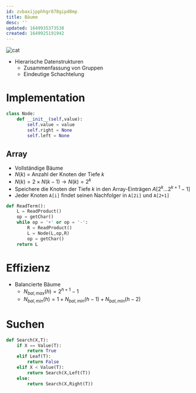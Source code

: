 ```yaml
---
id: zvbaxijpphhgr878gipd8mp
title: Bäume
desc: ''
updated: 1649935373538
created: 1649925191942
---
```


<img src="https://c.tenor.com/W8pYfpTSrYIAAAAS/roomba-cat.gif" alt="cat" id=cat>


- Hierarische Datenstrukturen
  - Zusammenfassung von Gruppen
  - Eindeutige Schachtelung

# Implementation
```py
class Node:
    def __init__(self,value):
        self.value = value
        self.right = None
        self.left = None
```
## Array
- Vollständige Bäume
- $N(k)$ = Anzahl der Knoten der Tiefe $k$
- $N(k) = 2\times N(k-1) \rightarrow N(k)=2^k$
- Speichere die Knoten der Tiefe $k$ in den Array-Einträgen $A[2^k\dotsc2^{k+1}-1]$
- Jeder Knoten `A[i]` findet seinen Nachfolger in `A[2i]` und `A[2+1]`

```py
def ReadTerm():
    L = ReadProduct()
    op = getChar()
    while op = '+' or op = '-':
        R = ReadProduct()
        L = Node(L,op,R)
        op = getChar()
    return L
```
# Effizienz
- Balancierte Bäume
  - $N_{bal, max}(h) = 2^{h+1}-1$
  - $N_{bal, min}(h) = 1+N_{bal,min}(h-1)+N_{bal,min}(h-2)$

# Suchen
```py
def Search(X,T):
    if X == Value(T):
        return True
    elif Leaf(T):
        return False
    elif X < Value(T):
        return Search(X,Left(T))
    else:
        return Search(X,Right(T))
```

<script defer>

    const cat = document.getElementById("cat");
    const n = Math.floor(cat.parentElement.offsetWidth/cat.width)*4==Infinity?0:Math.floor(cat.parentElement.offsetWidth/cat.width)*4;
    for(let i = 0; i < n; i++)
        cat.parentElement.append(cat.cloneNode());
    cat.remove();

</script>
